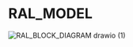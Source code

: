 # RAL_MODEL

![RAL_BLOCK_DIAGRAM drawio (1)](https://github.com/rakshitharnayak/RAL_MODEL/assets/73732585/f996f9b3-c6c4-4000-9680-b51085eb2e77)

